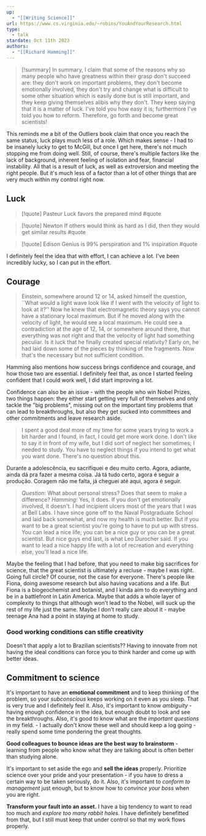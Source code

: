 ```yaml
---
up:
  - "[[Writing Science]]"
url: https://www.cs.virginia.edu/~robins/YouAndYourResearch.html
type:
  - talk
stardate: Oct 11th 2023
authors:
  - "[[Richard Hamming]]"
---
```


>[!summary] In summary, I claim that some of the reasons why so many people who have greatness within their grasp don't succeed are: they don't work on important problems, they don't become emotionally involved, they don't try and change what is difficult to some other situation which is easily done but is still important, and they keep giving themselves alibis why they don't. They keep saying that it is a matter of luck. I've told you how easy it is; furthermore I've told you how to reform. Therefore, go forth and become great scientists!

This reminds me a bit of the Outliers book claim that once you reach the same status, luck plays much less of a role. Which makes sense - I had to be insanely lucky to get to McGill, but once I get here, there's not much stopping me from doing well.
	Still, of course, there's multiple factors like the lack of background, inherent feeling of isolation and fear, financial instability. All that is a result of luck, as well as extroversion and meeting the right people. But it's much less of a factor than a lot of other things that are very much within my control right now.

## Luck

>[!quote] Pasteur
>Luck favors the prepared mind #quote

>[!quote] Newton
>If others would think as hard as I did, then they would get similar results #quote

>[!quote] Edison
Genius is 99% perspiration and 1% inspiration #quote


I definitely feel the idea that with effort, I can achieve a lot. I've been incredibly lucky, so I can put in the effort.

## Courage

> Einstein, somewhere around 12 or 14, asked himself the question, ``What would a light wave look like if I went with the velocity of light to look at it?'' Now he knew that electromagnetic theory says you cannot have a stationary local maximum. But if he moved along with the velocity of light, he would see a local maximum. He could see a contradiction at the age of 12, 14, or somewhere around there, that everything was not right and that the velocity of light had something peculiar. Is it luck that he finally created special relativity? Early on, he had laid down some of the pieces by thinking of the fragments. Now that's the necessary but not sufficient condition.

Hamming also mentions how success brings confidence and courage, and how those two are essential. I definitely feel that, as once I started feeling confident that I could work well, I did start improving a lot.

Confidence can also be an issue - with the people who win Nobel Prizes, two things happen: they either start getting very full of themselves and only tackle the "big problems", missing out on the important tiny problems that can lead to breakthroughs, but also they get sucked into committees and other commitments and leave research aside.

> I spent a good deal more of my time for some years trying to work a bit harder and I found, in fact, I could get more work done. I don't like to say it in front of my wife, but I did sort of neglect her sometimes; I needed to study. You have to neglect things if you intend to get what you want done. There's no question about this.

Durante a adolescência, eu sacrifiquei e deu muito certo. Agora, adiante, ainda dá pra fazer a mesma coisa. Já tá tudo certo, agora é seguir a produção. Coragem não me falta, já cheguei até aqui, agora é seguir.

> *Question*: What about personal stress? Does that seem to make a difference?
> *Hamming*: Yes, it does. If you don't get emotionally involved, it doesn't. I had incipient ulcers most of the years that I was at Bell Labs. I have since gone off to the Naval Postgraduate School and laid back somewhat, and now my health is much better. But if you want to be a great scientist you're going to have to put up with stress. You can lead a nice life; you can be a nice guy or you can be a great scientist. But nice guys end last, is what Leo Durocher said. If you want to lead a nice happy life with a lot of recreation and everything else, you'll lead a nice life.

Maybe the feeling that I had before, that you need to make big sacrifices for science, that the great scientist is ultimately a recluse - maybe I was right. Going full circle?
	Of course, not the case for everyone. There's people like Fiona, doing awesome research but also having vacations and a life. But Fiona is a biogeochemist and botanist, and I kinda aim to do everything and be in a battlefront in Latin America. Maybe that adds a whole layer of complexity to things that although won't lead to the Nobel, will suck up the rest of my life just the same. Maybe I don't really care about it - maybe teenage Ana had a point in staying at home to study.


### Good working conditions can stifle creativity
Doesn't that apply a lot to Brazilian scientists??
Having to innovate from not having the ideal conditions can force you to think harder and come up with better ideas.

## Commitment to science

It's important to have an **emotional commitment** and to keep thinking of the problem, so your *subconscious* keeps working on it even as you sleep. That is very true and I definitely feel it. Also, it's important to know *ambiguity* - having enough confidence in the idea, but enough doubt to look and see the breakthroughs. Also, it's good to know what are the *important questions* in my field. - I actually don't know these well and should keep a log going - really spend some time pondering the great thoughts.

**Good colleagues to bounce ideas are the best way to brainstorm** - learning from people who know what they are talking about is often better than studying alone.

It's important to set aside the ego and **sell the ideas** properly. Prioritize science over your pride and your presentation - if you have to dress a certain way to be taken seriously, do it. Also, it's important to *conform to management* just enough, but to know how to *convince your boss* when you are right.

**Transform your fault into an asset.** I have a big tendency to want to read too much and *explore too many rabbit holes*. I have definitely benefitted from that, but I still must keep that under control so that my work flows properly.
